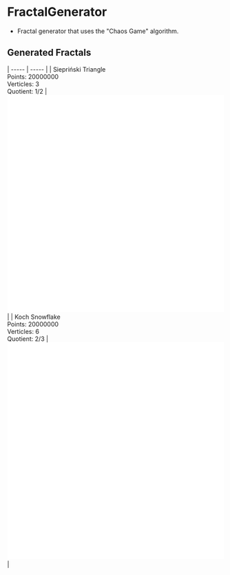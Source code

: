# FractalGenerator
  - Fractal generator that uses the "Chaos Game" algorithm.

## Generated Fractals
| ----- | ----- |
| Siepriński Triangle <br/> Points: 20000000 <br/> Verticles: 3 <br/> Quotient: 1/2 | ![Photo](https://github.com/Clwmm/FractalGenerator/blob/master/FractalGenerator/rend/Fractal_1.png) |
| Koch Snowflake <br/> Points: 20000000 <br/> Verticles: 6 <br/> Quotient: 2/3 | ![Photo](https://github.com/Clwmm/FractalGenerator/blob/master/FractalGenerator/rend/Fractal_2.png) |

